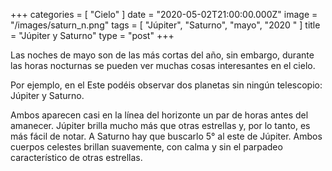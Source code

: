 +++
categories = [ "Cielo" ]
date = "2020-05-02T21:00:00.000Z"
image = "/images/saturn_n.png"
tags = [ "Júpiter", "Saturno", "mayo", "2020 " ]
title = "Júpiter y Saturno"
type = "post"
+++

Las noches de mayo son de las más cortas del año, sin embargo, durante las horas nocturnas se pueden ver muchas cosas interesantes en el cielo.  
  
Por ejemplo, en el Este podéis observar dos planetas sin ningún telescopio: Júpiter y Saturno.  
  
Ambos aparecen casi en la línea del horizonte un par de horas antes del amanecer. Júpiter brilla mucho más que otras estrellas y, por lo tanto, es más fácil de notar. A Saturno hay que buscarlo 5° al este de Júpiter. Ambos cuerpos celestes brillan suavemente, con calma y sin el parpadeo característico de otras estrellas.
